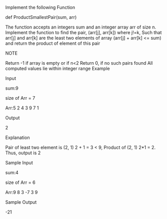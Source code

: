 Implement the following Function

def ProductSmallestPair(sum, arr)

The function accepts an integers sum and an integer array arr of size n. Implement the function to find the pair, (arr[j], arr[k]) where j!=k, Such that arr[j] and arr[k] are the least two elements of array (arr[j] + arr[k] <= sum) and return the product of element of this pair

NOTE

Return -1 if array is empty or if n<2
Return 0, if no such pairs found
All computed values lie within integer range
Example

Input

sum:9

size of Arr = 7

Arr:5 2 4 3 9 7 1

Output

2

Explanation

Pair of least two element is (2, 1) 2 + 1 = 3 < 9, Product of (2, 1) 2*1 = 2. Thus, output is 2

Sample Input

sum:4

size of Arr = 6

Arr:9 8 3 -7 3 9

Sample Output

-21
